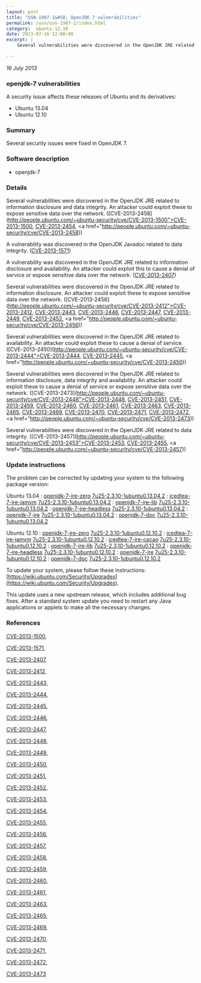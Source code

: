 ```yaml
---
layout: post
title: "USN-1907-1&#58; OpenJDK 7 vulnerabilities"
permalink: /usn/usn-1907-1/index.html
category:  ubuntu-12.10
date: 2013-07-16 12:00:00
excerpt: |
    Several vulnerabilities were discovered in the OpenJDK JRE related to information disclosure and data integrity. An attacker could exploit these to expose sensitive data over the network. ([CVE-2013-2458](http://people.ubuntu.com/~ubuntu-security/cve/CVE-2013-1500">CVE-2013-1500</a>, <a href="http://people.ubuntu.com/~ubuntu-security/cve/CVE-2013-2454">CVE-2013-2454</a>, <a href="http://people.ubuntu.com/~ubuntu-security/cve/CVE-2013-2458))
    
--- 
```

 
 

*16 July 2013*

### openjdk-7 vulnerabilities

A security issue affects these releases of Ubuntu and its derivatives:

* Ubuntu 13.04
* Ubuntu 12.10

### Summary

Several security issues were fixed in OpenJDK 7. 

### Software description

* openjdk-7 

### Details

Several vulnerabilities were discovered in the OpenJDK JRE related to information disclosure and data integrity. An attacker could exploit these to expose sensitive data over the network. ([CVE-2013-2458](http://people.ubuntu.com/~ubuntu-security/cve/CVE-2013-1500">CVE-2013-1500</a>, <a href="http://people.ubuntu.com/~ubuntu-security/cve/CVE-2013-2454">CVE-2013-2454</a>, <a href="http://people.ubuntu.com/~ubuntu-security/cve/CVE-2013-2458))

A vulnerability was discovered in the OpenJDK Javadoc related to data integrity. ([CVE-2013-1571](http://people.ubuntu.com/~ubuntu-security/cve/CVE-2013-1571))

A vulnerability was discovered in the OpenJDK JRE related to information disclosure and availability. An attacker could exploit this to cause a denial of service or expose sensitive data over the network. ([CVE-2013-2407](http://people.ubuntu.com/~ubuntu-security/cve/CVE-2013-2407))

Several vulnerabilities were discovered in the OpenJDK JRE related to information disclosure. An attacker could exploit these to expose sensitive data over the network. ([CVE-2013-2456](http://people.ubuntu.com/~ubuntu-security/cve/CVE-2013-2412">CVE-2013-2412</a>, <a href="http://people.ubuntu.com/~ubuntu-security/cve/CVE-2013-2443">CVE-2013-2443</a>, <a href="http://people.ubuntu.com/~ubuntu-security/cve/CVE-2013-2446">CVE-2013-2446</a>, <a href="http://people.ubuntu.com/~ubuntu-security/cve/CVE-2013-2447">CVE-2013-2447</a>, <a href="http://people.ubuntu.com/~ubuntu-security/cve/CVE-2013-2449">CVE-2013-2449</a>, <a href="http://people.ubuntu.com/~ubuntu-security/cve/CVE-2013-2452">CVE-2013-2452</a>, <a href="http://people.ubuntu.com/~ubuntu-security/cve/CVE-2013-2456))

Several vulnerabilities were discovered in the OpenJDK JRE related to availability. An attacker could exploit these to cause a denial of service. ([CVE-2013-2450](http://people.ubuntu.com/~ubuntu-security/cve/CVE-2013-2444">CVE-2013-2444</a>, <a href="http://people.ubuntu.com/~ubuntu-security/cve/CVE-2013-2445">CVE-2013-2445</a>, <a href="http://people.ubuntu.com/~ubuntu-security/cve/CVE-2013-2450))

Several vulnerabilities were discovered in the OpenJDK JRE related to information disclosure, data integrity and availability. An attacker could exploit these to cause a denial of service or expose sensitive data over the network. ([CVE-2013-2473](http://people.ubuntu.com/~ubuntu-security/cve/CVE-2013-2448">CVE-2013-2448</a>, <a href="http://people.ubuntu.com/~ubuntu-security/cve/CVE-2013-2451">CVE-2013-2451</a>, <a href="http://people.ubuntu.com/~ubuntu-security/cve/CVE-2013-2459">CVE-2013-2459</a>, <a href="http://people.ubuntu.com/~ubuntu-security/cve/CVE-2013-2460">CVE-2013-2460</a>, <a href="http://people.ubuntu.com/~ubuntu-security/cve/CVE-2013-2461">CVE-2013-2461</a>, <a href="http://people.ubuntu.com/~ubuntu-security/cve/CVE-2013-2463">CVE-2013-2463</a>, <a href="http://people.ubuntu.com/~ubuntu-security/cve/CVE-2013-2465">CVE-2013-2465</a>, <a href="http://people.ubuntu.com/~ubuntu-security/cve/CVE-2013-2469">CVE-2013-2469</a>, <a href="http://people.ubuntu.com/~ubuntu-security/cve/CVE-2013-2470">CVE-2013-2470</a>, <a href="http://people.ubuntu.com/~ubuntu-security/cve/CVE-2013-2471">CVE-2013-2471</a>, <a href="http://people.ubuntu.com/~ubuntu-security/cve/CVE-2013-2472">CVE-2013-2472</a>, <a href="http://people.ubuntu.com/~ubuntu-security/cve/CVE-2013-2473))

Several vulnerabilities were discovered in the OpenJDK JRE related to data integrity. ([CVE-2013-2457](http://people.ubuntu.com/~ubuntu-security/cve/CVE-2013-2453">CVE-2013-2453</a>, <a href="http://people.ubuntu.com/~ubuntu-security/cve/CVE-2013-2455">CVE-2013-2455</a>, <a href="http://people.ubuntu.com/~ubuntu-security/cve/CVE-2013-2457)) 

### Update instructions

The problem can be corrected by updating your system to the following package version:

Ubuntu 13.04
 : [openjdk-7-jre-zero](https://launchpad.net/ubuntu/+source/openjdk-7) <span> [7u25-2.3.10-1ubuntu0.13.04.2](https://launchpad.net/ubuntu/+source/openjdk-7/7u25-2.3.10-1ubuntu0.13.04.2) </span> 
 : [icedtea-7-jre-jamvm](https://launchpad.net/ubuntu/+source/openjdk-7) <span> [7u25-2.3.10-1ubuntu0.13.04.2](https://launchpad.net/ubuntu/+source/openjdk-7/7u25-2.3.10-1ubuntu0.13.04.2) </span> 
 : [openjdk-7-jre-lib](https://launchpad.net/ubuntu/+source/openjdk-7) <span> [7u25-2.3.10-1ubuntu0.13.04.2](https://launchpad.net/ubuntu/+source/openjdk-7/7u25-2.3.10-1ubuntu0.13.04.2) </span> 
 : [openjdk-7-jre-headless](https://launchpad.net/ubuntu/+source/openjdk-7) <span> [7u25-2.3.10-1ubuntu0.13.04.2](https://launchpad.net/ubuntu/+source/openjdk-7/7u25-2.3.10-1ubuntu0.13.04.2) </span> 
 : [openjdk-7-jre](https://launchpad.net/ubuntu/+source/openjdk-7) <span> [7u25-2.3.10-1ubuntu0.13.04.2](https://launchpad.net/ubuntu/+source/openjdk-7/7u25-2.3.10-1ubuntu0.13.04.2) </span> 
 : [openjdk-7-doc](https://launchpad.net/ubuntu/+source/openjdk-7) <span> [7u25-2.3.10-1ubuntu0.13.04.2](https://launchpad.net/ubuntu/+source/openjdk-7/7u25-2.3.10-1ubuntu0.13.04.2) </span> 

Ubuntu 12.10
 : [openjdk-7-jre-zero](https://launchpad.net/ubuntu/+source/openjdk-7) <span> [7u25-2.3.10-1ubuntu0.12.10.2](https://launchpad.net/ubuntu/+source/openjdk-7/7u25-2.3.10-1ubuntu0.12.10.2) </span> 
 : [icedtea-7-jre-jamvm](https://launchpad.net/ubuntu/+source/openjdk-7) <span> [7u25-2.3.10-1ubuntu0.12.10.2](https://launchpad.net/ubuntu/+source/openjdk-7/7u25-2.3.10-1ubuntu0.12.10.2) </span> 
 : [icedtea-7-jre-cacao](https://launchpad.net/ubuntu/+source/openjdk-7) <span> [7u25-2.3.10-1ubuntu0.12.10.2](https://launchpad.net/ubuntu/+source/openjdk-7/7u25-2.3.10-1ubuntu0.12.10.2) </span> 
 : [openjdk-7-jre-lib](https://launchpad.net/ubuntu/+source/openjdk-7) <span> [7u25-2.3.10-1ubuntu0.12.10.2](https://launchpad.net/ubuntu/+source/openjdk-7/7u25-2.3.10-1ubuntu0.12.10.2) </span> 
 : [openjdk-7-jre-headless](https://launchpad.net/ubuntu/+source/openjdk-7) <span> [7u25-2.3.10-1ubuntu0.12.10.2](https://launchpad.net/ubuntu/+source/openjdk-7/7u25-2.3.10-1ubuntu0.12.10.2) </span> 
 : [openjdk-7-jre](https://launchpad.net/ubuntu/+source/openjdk-7) <span> [7u25-2.3.10-1ubuntu0.12.10.2](https://launchpad.net/ubuntu/+source/openjdk-7/7u25-2.3.10-1ubuntu0.12.10.2) </span> 
 : [openjdk-7-doc](https://launchpad.net/ubuntu/+source/openjdk-7) <span> [7u25-2.3.10-1ubuntu0.12.10.2](https://launchpad.net/ubuntu/+source/openjdk-7/7u25-2.3.10-1ubuntu0.12.10.2) </span> 

To update your system, please follow these instructions: [https://wiki.ubuntu.com/Security/Upgrades](https://wiki.ubuntu.com/Security/Upgrades).

This update uses a new upstream release, which includes additional bug fixes. After a standard system update you need to restart any Java applications or applets to make all the necessary changes. 

### References

 
 [CVE-2013-1500](http://people.ubuntu.com/~ubuntu-security/cve/CVE-2013-1500), 

 [CVE-2013-1571](http://people.ubuntu.com/~ubuntu-security/cve/CVE-2013-1571), 

 [CVE-2013-2407](http://people.ubuntu.com/~ubuntu-security/cve/CVE-2013-2407), 

 [CVE-2013-2412](http://people.ubuntu.com/~ubuntu-security/cve/CVE-2013-2412), 

 [CVE-2013-2443](http://people.ubuntu.com/~ubuntu-security/cve/CVE-2013-2443), 

 [CVE-2013-2444](http://people.ubuntu.com/~ubuntu-security/cve/CVE-2013-2444), 

 [CVE-2013-2445](http://people.ubuntu.com/~ubuntu-security/cve/CVE-2013-2445), 

 [CVE-2013-2446](http://people.ubuntu.com/~ubuntu-security/cve/CVE-2013-2446), 

 [CVE-2013-2447](http://people.ubuntu.com/~ubuntu-security/cve/CVE-2013-2447), 

 [CVE-2013-2448](http://people.ubuntu.com/~ubuntu-security/cve/CVE-2013-2448), 

 [CVE-2013-2449](http://people.ubuntu.com/~ubuntu-security/cve/CVE-2013-2449), 

 [CVE-2013-2450](http://people.ubuntu.com/~ubuntu-security/cve/CVE-2013-2450), 

 [CVE-2013-2451](http://people.ubuntu.com/~ubuntu-security/cve/CVE-2013-2451), 

 [CVE-2013-2452](http://people.ubuntu.com/~ubuntu-security/cve/CVE-2013-2452), 

 [CVE-2013-2453](http://people.ubuntu.com/~ubuntu-security/cve/CVE-2013-2453), 

 [CVE-2013-2454](http://people.ubuntu.com/~ubuntu-security/cve/CVE-2013-2454), 

 [CVE-2013-2455](http://people.ubuntu.com/~ubuntu-security/cve/CVE-2013-2455), 

 [CVE-2013-2456](http://people.ubuntu.com/~ubuntu-security/cve/CVE-2013-2456), 

 [CVE-2013-2457](http://people.ubuntu.com/~ubuntu-security/cve/CVE-2013-2457), 

 [CVE-2013-2458](http://people.ubuntu.com/~ubuntu-security/cve/CVE-2013-2458), 

 [CVE-2013-2459](http://people.ubuntu.com/~ubuntu-security/cve/CVE-2013-2459), 

 [CVE-2013-2460](http://people.ubuntu.com/~ubuntu-security/cve/CVE-2013-2460), 

 [CVE-2013-2461](http://people.ubuntu.com/~ubuntu-security/cve/CVE-2013-2461), 

 [CVE-2013-2463](http://people.ubuntu.com/~ubuntu-security/cve/CVE-2013-2463), 

 [CVE-2013-2465](http://people.ubuntu.com/~ubuntu-security/cve/CVE-2013-2465), 

 [CVE-2013-2469](http://people.ubuntu.com/~ubuntu-security/cve/CVE-2013-2469), 

 [CVE-2013-2470](http://people.ubuntu.com/~ubuntu-security/cve/CVE-2013-2470), 

 [CVE-2013-2471](http://people.ubuntu.com/~ubuntu-security/cve/CVE-2013-2471), 

 [CVE-2013-2472](http://people.ubuntu.com/~ubuntu-security/cve/CVE-2013-2472), 

 [CVE-2013-2473](http://people.ubuntu.com/~ubuntu-security/cve/CVE-2013-2473)
 

